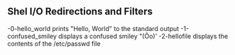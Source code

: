 ## Shel I/O Redirections and Filters

-0-hello_world prints "Hello, World" to the standard output
-1-confused_smiley displays a confused smiley "(Ôo)'
-2-hellofile displays the contents of the /etc/passwd file
